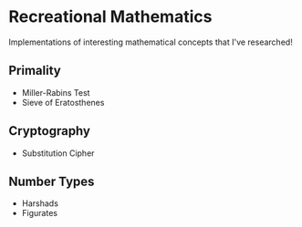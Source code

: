 # Recreational Mathematics
Implementations of interesting mathematical concepts that I've researched!

## Primality
- Miller-Rabins Test
- Sieve of Eratosthenes

## Cryptography
- Substitution Cipher

## Number Types
- Harshads
- Figurates
